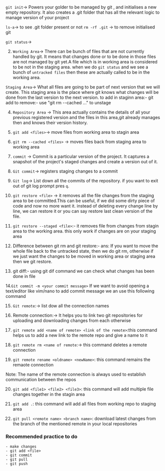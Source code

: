 `git init`-> Powers your golder to be managed by git , and initialises a new empty repository. It also creates a .git folder that has all the relevant logic to manage version of your project

`ls-a`-> to see .git folder present or not
`rm -rf .git` -> to remove initialised git

`git status`->

2. `Working Area`-> There can be bunch of files that are not currently handled by git.
It means that changes done or to be done in those files are not managed by git yet.A file which is in working area is considered to be not in the staging area. when we do  `git status` and we see a bunch of `untracked files` then these are actually called to be in the working area.

`Staging Area`-> What all files are going to be part of next version that we will create. This staging area is the place where git knows what changes will be done from the last version to the next version.
    to add in staginn area:- git add <FileName>
    to remove:- use "git rm --cached <file>..." to unstage

4. `Repository Area` -> This area actually contains the details of all your previous registered version and the files in this area,git already manages then and knows their version history.

5. `git add <files>`-> move files from working area to stagin area

6. `git rm --cached <files>` -> moves files back from staging area to working area

7. `commit` -> Commit is a particular version of the project. It captures a snapshot of the project's staged changes and create a version out of it.

8. `Git commit`-> registers staging changes to a commit

9. `Git log`-> List down all the commits of the repository. if you want to exit out of git log prompt pres `q`.

10. `git restore <file>` -> it removes all the file changes from the staging area to be committed.This can be useful, if we did some dirty piece of code and now no more want it. instead of deleting every change line by line, we can restore it or you can say restore last clean version of the file.


11. `git restore --staged <file>`:- it removes file from changes from stagin area to the working area.
this only work if changes are on your staging area


12. Difference between git rm and git restore:-
ans: If you want to move the whole file back to the untracked state, then we do git rm, otherwise if we just want the changes to be moved in working area or staging area then we git restore.


13. git diff:- using git dif command we can check what changes has been done in file

14.`Git commit -m <your commit message>` If we want to avoid opening a text/editor like vim/nano to add commit message we an use this following command

15. `Git remote`:-> list dow all the connection names

16. Remote connection:-> It helps you to link two git repositories for uploading and downloading changes from each otherwise

17. `git remote add <name of remote> <link of the remote>`:this command helps us to add a new link to the remote repo and give a name to it

18. `git remote rm <name of remote`:-> this command deletes a remote connection

19. `git remote rename <oldname> <newName>`: this command remains the remaote connection

Note: The name of the remote connection is always used to establish communication between the repos

20. `git add <file1> <file2> <file3>`: this command will add multiple file changes together in the stagin area

21. `git add .`: this command will add all files from working repo to staging area

22. `git pull <remote name> <branch name>`: download latest changes from the branch of the mentioned remote in your local repositories



### Recommended practice to do 

    - make changes
    - git add <file>
    - git commit 
    - git pull
    - git push